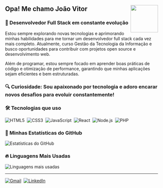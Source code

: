 ## Opa! Me chamo João Vitor <img src="https://cdn.discordapp.com/attachments/1110613543012810883/1336120709847580672/701a53bf-d18a-427f-96cc-ac5ad807ccb9.gif?ex=67a2a6e1&is=67a15561&hm=1eea41078202c6ac29d65e4680034cf2bda67789b328fc8453b3f6ddbce4587e&" width="90" align="right"/> 

### 🚀 Desenvolvedor Full Stack em constante evolução 

Estou sempre explorando novas tecnologias e aprimorando minhas habilidades para me tornar um desenvolvedor full stack cada vez mais completo. Atualmente, curso Gestão da Tecnologia da Informação e busco oportunidades para contribuir com projetos open source e desenvolvimento web. 

Além de programar, estou sempre focado em aprender boas práticas de código e otimização de performance, garantindo que minhas aplicações sejam eficientes e bem estruturadas. 

### 🔍 Curiosidade: Sou apaixonado por tecnologia e adoro encarar novos desafios para evoluir constantemente! 

### 🛠️ Tecnologias que uso  
![HTML5](https://img.shields.io/badge/HTML5-E34F26?style=for-the-badge&logo=html5&logoColor=white)  
![CSS3](https://img.shields.io/badge/CSS3-1572B6?style=for-the-badge&logo=css3&logoColor=white)  
![JavaScript](https://img.shields.io/badge/JavaScript-F7DF1E?style=for-the-badge&logo=javascript&logoColor=black)  
![React](https://img.shields.io/badge/React-61DAFB?style=for-the-badge&logo=react&logoColor=black)  
![Node.js](https://img.shields.io/badge/Node.js-339933?style=for-the-badge&logo=node.js&logoColor=white)  
![PHP](https://img.shields.io/badge/PHP-777BB4?style=for-the-badge&logo=php&logoColor=white) 

### 🚀 Minhas Estatísticas do GitHub
![Estatísticas do GitHub](https://github-readme-stats.vercel.app/api?username=jv22-ofc&show_icons=true&theme=radical) 

### 🔥 Linguagens Mais Usadas
![Linguagens mais usadas](https://github-readme-stats.vercel.app/api/top-langs/?username=jv22-ofc&layout=compact&theme=radical) 

---

[![Gmail](https://img.shields.io/badge/Gmail-D14836?style=for-the-badge&logo=gmail&logoColor=white)](mailto:joaovitorantonio46@gmail.com)  
[![LinkedIn](https://img.shields.io/badge/LinkedIn-0077B5?style=for-the-badge&logo=linkedin&logoColor=white)](https://www.linkedin.com/in/jo%C3%A3o-vitor-078754231/)

